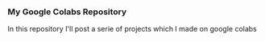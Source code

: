 ### My Google Colabs Repository

In this repository I'll post a serie of projects which I made on google colabs

